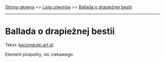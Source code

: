 [Strona głowna](../index.md) >> [Lista utworów](../list.md) >> [Ballada o drapieżnej bestii](40.md)

---

# Ballada o drapieżnej bestii

Tekst: [kaczmarski.art.pl](https://www.kaczmarski.art.pl/tworczosc/wiersze/ballada-o-drapieznej-bestii/)

Element pospolity, nic ciekawego.